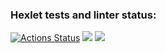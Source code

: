 ### Hexlet tests and linter status:
[![Actions Status](https://github.com/RashidMur/java-project-78/workflows/hexlet-check/badge.svg)](https://github.com/RashidMur/java-project-78/actions)
<a href="https://codeclimate.com/github/RashidMur/java-project-78/test_coverage"><img src="https://api.codeclimate.com/v1/badges/da6936fc0f31bc4c383b/test_coverage" /></a>
<a href="https://codeclimate.com/github/RashidMur/java-project-78/maintainability"><img src="https://api.codeclimate.com/v1/badges/da6936fc0f31bc4c383b/maintainability" /></a>
